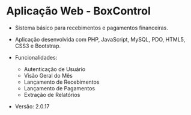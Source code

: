# Aplicação Web - BoxControl

- Sistema básico para recebimentos e pagamentos financeiras.
- Aplicação desenvolvida com PHP, JavaScript, MySQL, PDO, HTML5, CSS3 e Bootstrap.

- Funcionalidades:
    - Autenticação de Usuário
    - Visão Geral do Mês
    - Lançamento de Recebimentos
    - Lançamento de Pagamentos
    - Extração de Relatórios

- Versão: 2.0.17
